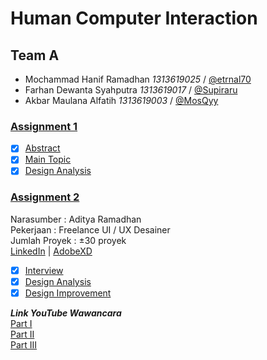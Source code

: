# Human Computer Interaction

## Team A
- Mochammad Hanif Ramadhan *1313619025* / [@etrnal70](https://github.com/etrnal70)
- Farhan Dewanta Syahputra *1313619017* / [@Supiraru](https://github.com/Supiraru)
- Akbar Maulana Alfatih *1313619003* / [@MosQyy](https://github.com/MosQyy)

### [Assignment 1](https://github.com/etrnal70/hci/blob/master/Assignment%201/README.md)
- [x] [Abstract](https://github.com/etrnal70/hci/blob/master/Assignment%201/README.md#abstract)
- [x] [Main Topic](https://github.com/etrnal70/hci/blob/master/Assignment%201/README.md#main-topic)
- [x] [Design Analysis](https://github.com/etrnal70/hci/blob/master/Assignment%201/README.md#design-analysis)

### [Assignment 2](https://github.com/etrnal70/hci/blob/master/Assignment%202/README.md)

Narasumber : Aditya Ramadhan\
Pekerjaan : Freelance UI / UX Desainer\
Jumlah Proyek : ±30 proyek\
[LinkedIn](https://www.linkedin.com/in/adityarmdn)  |   [AdobeXD](https://xd.adobe.com/view/c3422b0b-69d3-4c66-b198-fe7b3f575f3b-9611/grid)

- [x] [Interview](https://github.com/etrnal70/hci/blob/master/Assignment%202/README.md#interview)
- [x] [Design Analysis](https://github.com/etrnal70/hci/blob/master/Assignment%202/README.md#design-analysis)
- [x] [Design Improvement](https://github.com/etrnal70/hci/blob/master/Assignment%202/README.md#design-improvement)

***Link YouTube Wawancara***\
[Part I](https://www.youtube.com/watch?v=DfWs1DR_gAo&feature=youtu.be&ab_channel=FarhanDewantaS)\
[Part II](https://www.youtube.com/watch?v=3uyI3Km7KZ0&ab_channel=FarhanDewantaS)\
[Part III](https://www.youtube.com/watch?v=FKIHRe5Qgrc&ab_channel=FarhanDewantaS)
